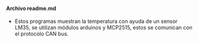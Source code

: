 #### Archivo readme.md

- Estos programas muestran la temperatura con ayuda de un sensor LM35, se utilizan módulos arduinos y MCP2515, estos se comunican con el protocolo CAN bus.
